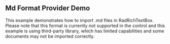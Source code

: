 ## Md Format Provider Demo
This example demonstrates how to import .md files in RadRichTextBox. Please note that this format is currently not supported in the control and this example is using third-party library, which has limited capabilities and some documents may not be imported correctly.